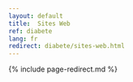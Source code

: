 ```yaml
---
layout: default
title:  Sites Web
ref: diabete
lang: fr
redirect: diabete/sites-web.html
---
```

{% include page-redirect.md %}

